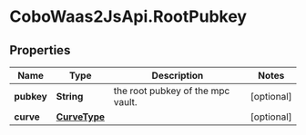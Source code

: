 # CoboWaas2JsApi.RootPubkey

## Properties

Name | Type | Description | Notes
------------ | ------------- | ------------- | -------------
**pubkey** | **String** | the root pubkey of the mpc vault. | [optional] 
**curve** | [**CurveType**](CurveType.md) |  | [optional] 



